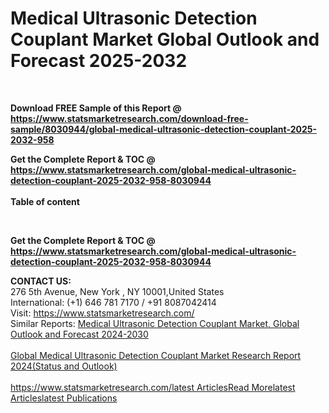 <h1>Medical Ultrasonic Detection Couplant Market Global Outlook and Forecast 2025-2032</h1><br/><p><strong>Download FREE Sample of this Report @ <a href="https://www.statsmarketresearch.com/download-free-sample/8030944/global-medical-ultrasonic-detection-couplant-2025-2032-958">https://www.statsmarketresearch.com/download-free-sample/8030944/global-medical-ultrasonic-detection-couplant-2025-2032-958</a></strong></p><div><b>Get the Complete Report & TOC @ <a href="https://www.statsmarketresearch.com/global-medical-ultrasonic-detection-couplant-2025-2032-958-8030944">https://www.statsmarketresearch.com/global-medical-ultrasonic-detection-couplant-2025-2032-958-8030944</a></b></div><br><b>Table of content</b><p><br><div><b>Get the Complete Report & TOC @ <a href="https://www.statsmarketresearch.com/global-medical-ultrasonic-detection-couplant-2025-2032-958-8030944">https://www.statsmarketresearch.com/global-medical-ultrasonic-detection-couplant-2025-2032-958-8030944</a></b></div></p> <b>CONTACT US:</b><br>276 5th Avenue, New York , NY 10001,United States<br>International: (+1) 646 781 7170 / +91 8087042414<br>Visit: <a href="https://www.statsmarketresearch.com/">https://www.statsmarketresearch.com/</a><br>Similar Reports: <a href="https://www.statsmarketresearch.com/global-medical-ultrasonic-detection-couplant-2025-2032-958-8030944">Medical Ultrasonic Detection Couplant Market, Global Outlook and Forecast 2024-2030</a><br/><br/><a href="https://www.statsmarketresearch.com/global-medical-ultrasonic-detection-couplant-2025-2032-958-8030944">Global Medical Ultrasonic Detection Couplant Market Research Report 2024(Status and Outlook)</a><br/><br/><a href="https://gyeongbokgung.com">https://www.statsmarketresearch.com/</a><a href="https://hallyeomaritime.com">latest Articles</a><a href="https://jingwansa.com">Read More</a><a href=https://nguoiviet.jp/">latest Articles</a><a href="https://www.intelmarketresearch.com/">latest Publications</a>